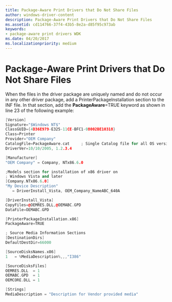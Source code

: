 ```yaml
---
title: Package-Aware Print Drivers that Do Not Share Files
author: windows-driver-content
description: Package-Aware Print Drivers that Do Not Share Files
ms.assetid: cd114766-37f4-43b5-8e2a-d85f95c973ab
keywords:
- package-aware print drivers WDK
ms.date: 04/20/2017
ms.localizationpriority: medium
---
```


# Package-Aware Print Drivers that Do Not Share Files


When the files in the driver package are uniquely named and do not occur in any other driver package, add a PrinterPackageInstallation section to the INF file. In that section, add the **PackageAware**=TRUE keyword as shown in line 23 of the following example:

```cpp
[Version]
Signature="$Windows NT$"
ClassGUID={4D36E979-E325-11CE-BFC1-08002BE10318}
Class=Printer
Provider="OEM Company"
CatalogFile=PackageAware.cat     ; Single Catalog file for all OS versions
DriverVer=10/10/2005, 1.2.3.4

[Manufacturer]
"OEM Company" = Company, NTx86.6.0

;Models section for installation of x86 driver on 
; Windows Vista and later
[Company.NTx86.6.0]
"My Device Description"  
   = DriverInstall_Vista, OEM_Company_NameABC_640A

[DriverInstall_Vista]
CopyFiles=@OEMRES.DLL,@OEMABC.GPD
DataFile=OEMABC.GPD

[PrinterPackageInstallation.x86]
PackageAware=TRUE

; Source Media Information Sections
[DestinationDirs]
DefaultDestDir=66000

[SourceDisksNames.x86]
1   = %MediaDescription%,,,"I386"

[SourceDisksFiles]
OEMRES.DLL  = 1
OEMABC.GPD  = 1
OEMCORE.DLL = 1

[Strings]
MediaDescription = "Description for Vendor provided media"
```

 

 





